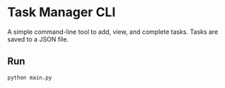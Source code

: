 # Task Manager CLI

A simple command-line tool to add, view, and complete tasks. Tasks are saved to a JSON file.

## Run

```bash
python main.py